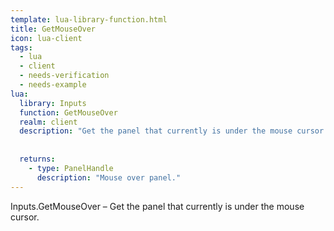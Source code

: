 ```yaml
---
template: lua-library-function.html
title: GetMouseOver
icon: lua-client
tags:
  - lua
  - client
  - needs-verification
  - needs-example
lua:
  library: Inputs
  function: GetMouseOver
  realm: client
  description: "Get the panel that currently is under the mouse cursor."
  
  
  returns:
    - type: PanelHandle
      description: "Mouse over panel."
---
```


<div class="lua__search__keywords">
Inputs.GetMouseOver &#x2013; Get the panel that currently is under the mouse cursor.
</div>
